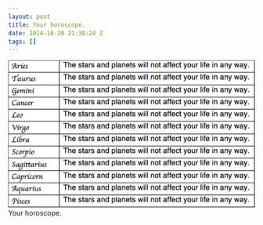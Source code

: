 ```yaml
---
layout: post
title: Your horoscope.
date: 2014-10-20 21:38:24 Z
tags: []
---
```

![](/media/2014/10/100530199984.jpg)
Your horoscope.
